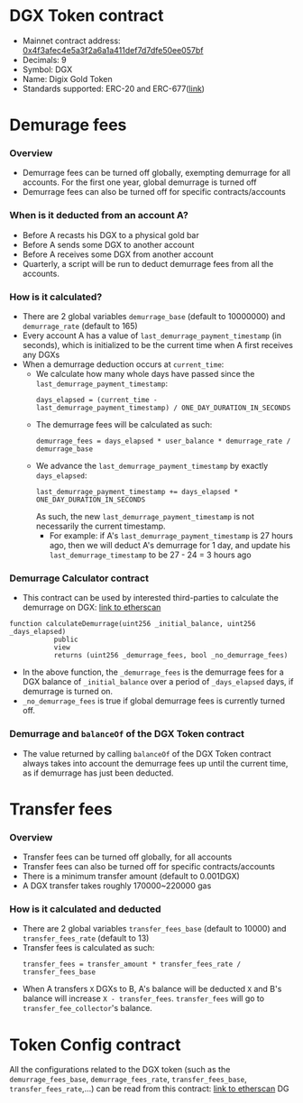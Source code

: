 # DGX Token contract
* Mainnet contract address: [0x4f3afec4e5a3f2a6a1a411def7d7dfe50ee057bf](https://etherscan.io/address/0x4f3afec4e5a3f2a6a1a411def7d7dfe50ee057bf#code)
* Decimals: 9
* Symbol: DGX
* Name: Digix Gold Token
* Standards supported: ERC-20 and ERC-677([link](https://github.com/ethereum/EIPs/issues/677))

# Demurage fees
### Overview
* Demurrage fees can be turned off globally, exempting demurrage for all accounts. For the first one year, global demurrage  is turned off
* Demurrage fees can also be turned off for specific contracts/accounts

### When is it deducted from an account A?
* Before A recasts his DGX to a physical gold bar
* Before A sends some DGX to another account
* Before A receives some DGX from another account
* Quarterly, a script will be run to deduct demurrage fees from all the accounts.

### How is it calculated?
* There are 2 global variables `demurrage_base` (default to 10000000) and `demurrage_rate` (default to 165)
* Every account A has a value of `last_demurrage_payment_timestamp` (in seconds), which is initialized to be the current time when A first receives any DGXs
* When a demurrage deduction occurs at `current_time`:
  * We calculate how many whole days have passed since the `last_demurrage_payment_timestamp`:
    ```
    days_elapsed = (current_time - last_demurrage_payment_timestamp) / ONE_DAY_DURATION_IN_SECONDS
    ```
  * The demurrage fees will be calculated as such:
    ```
    demurrage_fees = days_elapsed * user_balance * demurrage_rate / demurrage_base
    ```
  * We advance the `last_demurrage_payment_timestamp` by exactly `days_elapsed`:
    ```
    last_demurrage_payment_timestamp += days_elapsed * ONE_DAY_DURATION_IN_SECONDS
    ```
    As such, the new `last_demurrage_payment_timestamp` is not necessarily the current timestamp.
    * For example: if A's `last_demurrage_payment_timestamp` is 27 hours ago, then we will deduct A's demurrage for 1 day, and update his `last_demurrage_timestamp` to be 27 - 24 = 3 hours ago

### Demurrage Calculator contract
* This contract can be used by interested third-parties to calculate the demurrage on DGX: [link to etherscan](https://etherscan.io/address/0xcd76744cd377707279cd500e40a08d707147c871#readContract)
```
function calculateDemurrage(uint256 _initial_balance, uint256 _days_elapsed)
           public
           view
           returns (uint256 _demurrage_fees, bool _no_demurrage_fees)
```
  * In the above function, the `_demurrage_fees` is the demurrage fees for a DGX balance of `_initial_balance` over a period of `_days_elapsed` days, if demurrage is turned on.
  * `_no_demurrage_fees` is true if global demurrage fees is currently turned off.

### Demurrage and `balanceOf` of the DGX Token contract
* The value returned by calling `balanceOf` of the DGX Token contract always takes into account the demurrage fees up until the current time, as if demurrage has just been deducted.

# Transfer fees
### Overview
* Transfer fees can be turned off globally, for all accounts
* Transfer fees can also be turned off for specific contracts/accounts
* There is a minimum transfer amount (default to 0.001DGX)
* A DGX transfer takes roughly 170000~220000 gas

### How is it calculated and deducted
* There are 2 global variables `transfer_fees_base` (default to 10000) and `transfer_fees_rate` (default to 13)
* Transfer fees is calculated as such:
  ```
  transfer_fees = transfer_amount * transfer_fees_rate / transfer_fees_base
  ```
* When A transfers `X` DGXs to B, A's balance will be deducted `X` and B's balance will increase `X - transfer_fees`. `transfer_fees` will go to `transfer_fee_collector`'s balance.

# Token Config contract
All the configurations related to the DGX token (such as the `demurrage_fees_base`, `demurrage_fees_rate`, `transfer_fees_base`, `transfer_fees_rate`,...) can be read from this contract: [link to etherscan](https://etherscan.io/address/0xbb246ee3fa95b88b3b55a796346313738c6e0150#readContract)
DG
